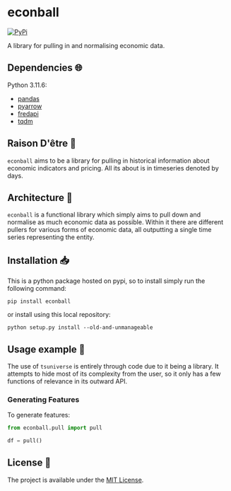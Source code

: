 # econball

<a href="https://pypi.org/project/econball/">
    <img alt="PyPi" src="https://img.shields.io/pypi/v/econball">
</a>

A library for pulling in and normalising economic data.

## Dependencies :globe_with_meridians:

Python 3.11.6:

- [pandas](https://pandas.pydata.org/)
- [pyarrow](https://arrow.apache.org/docs/python/index.html)
- [fredapi](https://pandas.pydata.org/)
- [tqdm](https://github.com/tqdm/tqdm)

## Raison D'être :thought_balloon:

`econball` aims to be a library for pulling in historical information about economic indicators and pricing. All its about is in timeseries denoted by days.

## Architecture :triangular_ruler:

`econball` is a functional library which simply aims to pull down and normalise as much economic data as possible. Within it there are different pullers for various forms of economic data, all outputting a single time series representing the entity.

## Installation :inbox_tray:

This is a python package hosted on pypi, so to install simply run the following command:

`pip install econball`

or install using this local repository:

`python setup.py install --old-and-unmanageable`

## Usage example :eyes:

The use of `tsuniverse` is entirely through code due to it being a library. It attempts to hide most of its complexity from the user, so it only has a few functions of relevance in its outward API.

### Generating Features

To generate features:

```python
from econball.pull import pull

df = pull()
```

## License :memo:

The project is available under the [MIT License](LICENSE).
